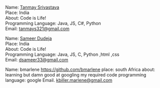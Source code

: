 Name: [Tanmay Srivastava](https://github.com/Tanmay17)<br/>
Place: India<br/>
About: Code is Life!<br/>
Programming Language: Java, JS, C#, Python<br/>
Email: tanmays321@gmail.com<br/>

Name: [Sameer Dudeja](https://github.com/sameer-dudeja)<br/>
Place: India<br/>
About: Code is Life!<br/>
Programming Language: Java, JS, C, Python ,html ,css<br/>
Email: dsameer33@gmail.com<br/>

Name: bmarlene https://github.com/bmarlene
place: south Africa
about: learning but damn good at googling my required code
programming language: google
Email. kbiller.marlene@gmail.com
		

